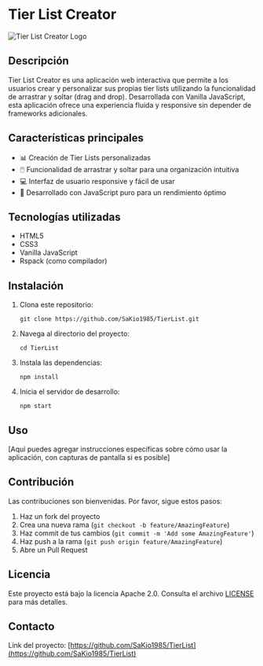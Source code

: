 # Tier List Creator

![Tier List Creator Logo](https://asset.cloudinary.com/dko8avpyk/cb23ea794d9e249da15f29cb3e80cd3d)

## Descripción

Tier List Creator es una aplicación web interactiva que permite a los usuarios crear y personalizar sus propias tier lists utilizando la funcionalidad de arrastrar y soltar (drag and drop). Desarrollada con Vanilla JavaScript, esta aplicación ofrece una experiencia fluida y responsive sin depender de frameworks adicionales.

## Características principales

- 📊 Creación de Tier Lists personalizadas
- 🖱️ Funcionalidad de arrastrar y soltar para una organización intuitiva
- 💻 Interfaz de usuario responsive y fácil de usar
- 🚀 Desarrollado con JavaScript puro para un rendimiento óptimo

## Tecnologías utilizadas

- HTML5
- CSS3
- Vanilla JavaScript
- Rspack (como compilador)

## Instalación

1. Clona este repositorio:
   ```
   git clone https://github.com/SaKio1985/TierList.git
   ```

2. Navega al directorio del proyecto:
   ```
   cd TierList
   ```

3. Instala las dependencias:
   ```
   npm install
   ```

4. Inicia el servidor de desarrollo:
   ```
   npm start
   ```

## Uso

[Aquí puedes agregar instrucciones específicas sobre cómo usar la aplicación, con capturas de pantalla si es posible]

## Contribución

Las contribuciones son bienvenidas. Por favor, sigue estos pasos:

1. Haz un fork del proyecto
2. Crea una nueva rama (`git checkout -b feature/AmazingFeature`)
3. Haz commit de tus cambios (`git commit -m 'Add some AmazingFeature'`)
4. Haz push a la rama (`git push origin feature/AmazingFeature`)
5. Abre un Pull Request

## Licencia

Este proyecto está bajo la licencia Apache 2.0. Consulta el archivo [LICENSE](LICENSE) para más detalles.

## Contacto

Link del proyecto: [https://github.com/SaKio1985/TierList](https://github.com/SaKio1985/TierList)
